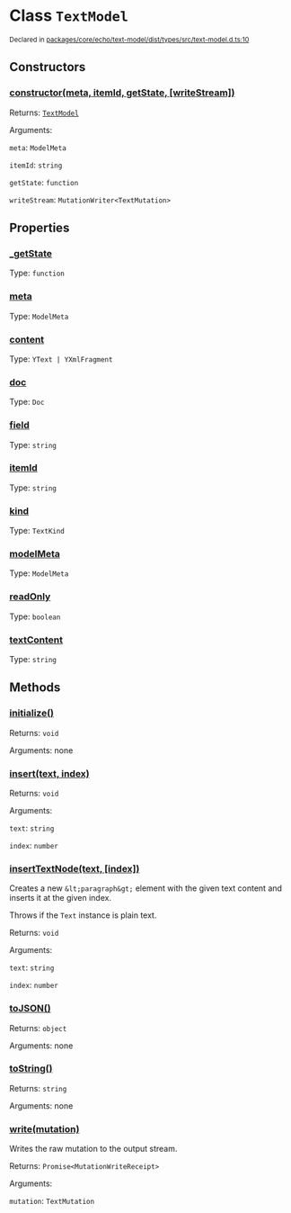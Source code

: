 # Class `TextModel`
<sub>Declared in [packages/core/echo/text-model/dist/types/src/text-model.d.ts:10]()</sub>





## Constructors
### [constructor(meta, itemId, getState, \[writeStream\])]()



Returns: <code>[TextModel](/api/@dxos/client/classes/TextModel)</code>

Arguments: 

`meta`: <code>ModelMeta</code>

`itemId`: <code>string</code>

`getState`: <code>function</code>

`writeStream`: <code>MutationWriter&lt;TextMutation&gt;</code>


## Properties
### [_getState]()
Type: <code>function</code>

### [meta]()
Type: <code>ModelMeta</code>

### [content]()
Type: <code>YText | YXmlFragment</code>

### [doc]()
Type: <code>Doc</code>

### [field]()
Type: <code>string</code>

### [itemId]()
Type: <code>string</code>

### [kind]()
Type: <code>TextKind</code>

### [modelMeta]()
Type: <code>ModelMeta</code>

### [readOnly]()
Type: <code>boolean</code>

### [textContent]()
Type: <code>string</code>


## Methods
### [initialize()]()



Returns: <code>void</code>

Arguments: none

### [insert(text, index)]()



Returns: <code>void</code>

Arguments: 

`text`: <code>string</code>

`index`: <code>number</code>

### [insertTextNode(text, \[index\])]()



Creates a new  `&lt;paragraph&gt;`  element with the given text content and inserts it at the given index.

Throws if the  `Text`  instance is plain text.


Returns: <code>void</code>

Arguments: 

`text`: <code>string</code>

`index`: <code>number</code>

### [toJSON()]()



Returns: <code>object</code>

Arguments: none

### [toString()]()



Returns: <code>string</code>

Arguments: none

### [write(mutation)]()



Writes the raw mutation to the output stream.


Returns: <code>Promise&lt;MutationWriteReceipt&gt;</code>

Arguments: 

`mutation`: <code>TextMutation</code>
